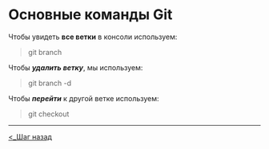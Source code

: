 # Основные команды Git
Чтобы увидеть **все ветки** в консоли используем: 
>git branch 

Чтобы **_удалить ветку_**, мы используем: 
>git branch -d  

Чтобы **_перейти_** к другой ветке используем:
>git checkout 

***
[ <_Шаг назад](../%D0%A0%D0%B0%D0%B7%D1%80%D0%B0%D0%B1%D0%BE%D1%82%D0%BA%D0%B0%20%D0%B2%D0%B5%D1%80%D1%81%D0%B8%D0%B9/test_git1.md)
